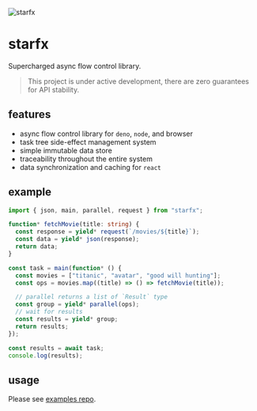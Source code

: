 ![starfx](https://erock.imgs.sh/starfx)

# starfx

Supercharged async flow control library.

> This project is under active development, there are zero guarantees for API
> stability.

## features

- async flow control library for `deno`, `node`, and browser
- task tree side-effect management system
- simple immutable data store
- traceability throughout the entire system
- data synchronization and caching for `react`

## example

```ts
import { json, main, parallel, request } from "starfx";

function* fetchMovie(title: string) {
  const response = yield* request(`/movies/${title}`);
  const data = yield* json(response);
  return data;
}

const task = main(function* () {
  const movies = ["titanic", "avatar", "good will hunting"];
  const ops = movies.map((title) => () => fetchMovie(title));

  // parallel returns a list of `Result` type
  const group = yield* parallel(ops);
  // wait for results
  const results = yield* group;
  return results;
});

const results = await task;
console.log(results);
```

## usage

Please see [examples repo](https://github.com/neurosnap/starfx-examples).
